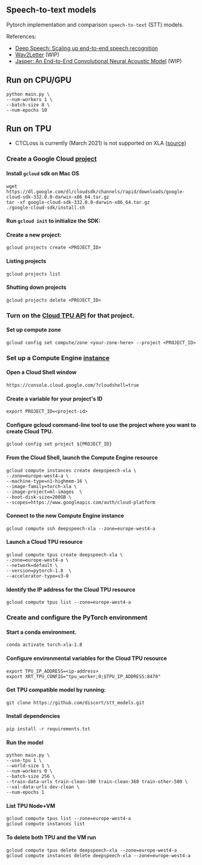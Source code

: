 ## Speech-to-text models 

Pytorch implementation and comparison `speech-to-text` (STT) models.

References:
- [Deep Speech: Scaling up end-to-end speech recognition](https://arxiv.org/abs/1412.5567)
- [Wav2Letter](https://arxiv.org/abs/1609.03193) (WIP)
- [Jasper: An End-to-End Convolutional Neural Acoustic Model](https://arxiv.org/abs/1904.03288) (WIP)

## Run on CPU/GPU
    python main.py \
    --num-workers 1 \
    --batch-size 8 \
    --num-epochs 10

## Run on TPU
* CTCLoss is currently (March 2021) is not supported on XLA ([source](https://github.com/pytorch/xla/issues/2163#issuecomment-639486271))

### Create a Google Cloud [project](https://cloud.google.com/resource-manager/docs/creating-managing-projects)

#### Install `gcloud` sdk on Mac OS
    wget https://dl.google.com/dl/cloudsdk/channels/rapid/downloads/google-cloud-sdk-332.0.0-darwin-x86_64.tar.gz
    tar -xf google-cloud-sdk-332.0.0-darwin-x86_64.tar.gz
    ./google-cloud-sdk/install.sh

#### Run `gcloud init` to initialize the SDK:

#### Create a new project:
    gcloud projects create <PROJECT_ID>

#### Listing projects
    gcloud projects list

#### Shutting down projects
    gcloud projects delete <PROJECT_ID>

### Turn on the [Cloud TPU API](https://console.cloud.google.com/apis/library/tpu.googleapis.com) for that project.

#### Set up compute zone
    gcloud config set compute/zone <your-zone-here> --project <PROJECT_ID>

### Set up a Compute Engine [instance](https://cloud.google.com/tpu/docs/tutorials/pytorch-dlrm#set_up_a_instance)

#### Open a Cloud Shell window
    https://console.cloud.google.com/?cloudshell=true

#### Create a variable for your project's ID
    export PROJECT_ID=<project-id>

#### Configure gcloud command-line tool to use the project where you want to create Cloud TPU.
    gcloud config set project ${PROJECT_ID}

#### From the Cloud Shell, launch the Compute Engine resource
    gcloud compute instances create deepspeech-xla \
    --zone=europe-west4-a \
    --machine-type=n1-highmem-16 \
    --image-family=torch-xla \
    --image-project=ml-images  \
    --boot-disk-size=200GB \
    --scopes=https://www.googleapis.com/auth/cloud-platform

#### Connect to the new Compute Engine instance
    gcloud compute ssh deepspeech-xla --zone=europe-west4-a

#### Launch a Cloud TPU resource
    gcloud compute tpus create deepspeech-xla \
    --zone=europe-west4-a \
    --network=default \
    --version=pytorch-1.8  \
    --accelerator-type=v3-8

#### Identify the IP address for the Cloud TPU resource
    gcloud compute tpus list --zone=europe-west4-a

### Create and configure the PyTorch environment

#### Start a conda environment.
    conda activate torch-xla-1.8

#### Configure environmental variables for the Cloud TPU resource
    export TPU_IP_ADDRESS=<ip-address>
    export XRT_TPU_CONFIG="tpu_worker;0;$TPU_IP_ADDRESS:8470"

#### Get TPU compatible model by running:
    git clone https://github.com/discort/stt_models.git

#### Install dependencies
    pip install -r requirements.txt

#### Run the model
    python main.py \
    --use-tpu 1 \
    --world-size 1 \
    --num-workers 0 \
    --batch-size 256 \
    --train-data-urls train-clean-100 train-clean-360 train-other-500 \
    --val-data-urls dev-clean \
    --num-epochs 1

#### List TPU Node+VM
    gcloud compute tpus list --zone=europe-west4-a
    gcloud compute instances list

#### To delete both TPU and the VM run
    gcloud compute tpus delete deepspeech-xla --zone=europe-west4-a
    gcloud compute instances delete deepspeech-xla --zone=europe-west4-a